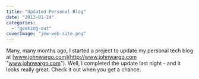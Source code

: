 ```yaml
---
title: "Updated Personal Blog"
date: "2013-01-24"
categories: 
  - "geeking-out"
coverImage: "jmw-web-site.png"
---
```


Many, many months ago, I started a project to update my personal tech blog at [www.johnwargo.com](http://www.johnwargo.com "www.johnwargo.com"). Well, I completed the update last night - and it looks really great. Check it out when you get a chance.
